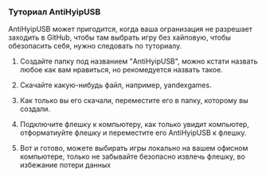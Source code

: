 ### Туториал AntiHyipUSB

AntiHyipUSB может пригодится, когда ваша огранизация не разрешает заходить в GitHub, чтобы там выбрать игру без хайповую, чтобы обезопасить себя, нужно следовать по туториалу.

1. Создайте папку под названием "AntiHyipUSB", можно кстати назвать любое как вам нравиться, но рекомедуется назвать такое.

2. Скачайте какую-нибудь файл, например, yandexgames.

3. Как только вы его скачали, переместите его в папку, которому вы создали.

4. Подключите флешку к компьютеру, как только увидит компьютер, отформатиуйте флешку и переместите его AntiHyipUSB к флешку.

5. Вот и готово, можете выбирать игры локально на вашем офисном компьютере, только не забывайте безопасно извлечь флешку, во избежание потери данных
